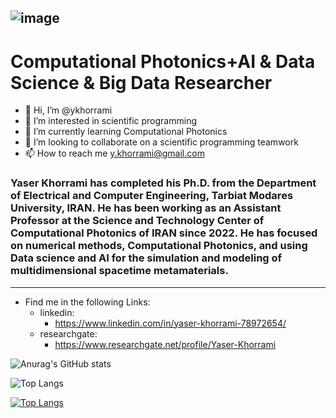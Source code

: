 ![image](https://github.com/ykhorrami/ykhorrami/assets/45908606/b15a97ef-aff7-46d4-a21b-b59aff7f6df8)
---
# Computational Photonics+AI & Data Science & Big Data Researcher
- 👋 Hi, I’m @ykhorrami
- 👀 I’m interested in scientific programming
- 🌱 I’m currently learning Computational Photonics
- 💞️ I’m looking to collaborate on a scientific programming teamwork
- 📫 How to reach me y.khorrami@gmail.com

### Yaser Khorrami has completed his Ph.D. from the Department of Electrical and Computer Engineering, Tarbiat Modares University, IRAN. He has been working as an Assistant Professor at the Science and Technology Center of Computational Photonics of IRAN since 2022. He has focused on numerical methods, Computational Photonics, and using Data science and AI for the simulation and modeling of multidimensional spacetime metamaterials.
---
- Find me in the following Links:
  - linkedin:
    - https://www.linkedin.com/in/yaser-khorrami-78972654/
  - researchgate:
    - https://www.researchgate.net/profile/Yaser-Khorrami

![Anurag's GitHub stats](https://github-readme-stats.vercel.app/api?username=ykhorrami&show_icons=true&theme=radical)

![Top Langs](https://github-readme-stats.vercel.app/api/top-langs/?username=ykhorrami&hide_progress=true)

[![Top Langs](https://github-readme-stats.vercel.app/api/top-langs/?username=ykhorrami&layout=pie)](https://github.com/anuraghazra/github-readme-stats)

